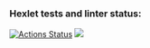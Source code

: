 ### Hexlet tests and linter status:
[![Actions Status](https://github.com/casanex/java-project-61/workflows/hexlet-check/badge.svg)](https://github.com/casanex/java-project-61/actions)
<a href="https://codeclimate.com/github/casanex/java-project-61/maintainability"><img src="https://api.codeclimate.com/v1/badges/41b804fb41772b7d99fd/maintainability" /></a>

